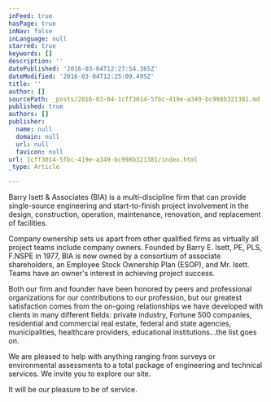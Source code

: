 ```yaml
---
inFeed: true
hasPage: true
inNav: false
inLanguage: null
starred: true
keywords: []
description: ''
datePublished: '2016-03-04T12:27:54.365Z'
dateModified: '2016-03-04T12:25:09.495Z'
title: ''
author: []
sourcePath: _posts/2016-03-04-1cff3014-5fbc-419e-a349-bc998b321381.md
published: true
authors: []
publisher:
  name: null
  domain: null
  url: null
  favicon: null
url: 1cff3014-5fbc-419e-a349-bc998b321381/index.html
_type: Article

---
```

Barry Isett & Associates (BIA) is a multi-discipline firm that can provide single-source engineering and start-to-finish project involvement in the design, construction, operation, maintenance, renovation, and replacement of facilities. 

Company ownership sets us apart from other qualified firms as virtually all project teams include company owners. Founded by Barry E. Isett, PE, PLS, F.NSPE in 1977, BIA is now owned by a consortium of associate shareholders, an Employee Stock Ownership Plan (ESOP), and Mr. Isett. Teams have an owner's interest in achieving project success. 

Both our firm and founder have been honored by peers and professional organizations for our contributions to our profession, but our greatest satisfaction comes from the on-going relationships we have developed with clients in many different fields: private industry, Fortune 500 companies, residential and commercial real estate, federal and state agencies, municipalities, healthcare providers, educational institutions...the list goes on. 

We are pleased to help with anything ranging from surveys or environmental assessments to a total package of engineering and technical services. We invite you to explore our site.  

[][0]

It will be our pleasure to be of service.

[0]: mailto:info@barryisett.com